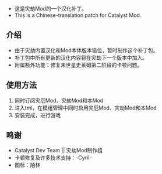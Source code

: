 * 这是灾劫Mod的一个汉化补丁。
* This is a Chinese-translation patch for Catalyst Mod.

## 介绍

* 由于灾劫内置汉化和Mod本体版本错位，暂时制作这个补丁包。
* 补丁包中所有更新的汉化内容将在灾劫下一个版本中加入。
* 附属额外功能：修复末世星史莱姆第二阶段的卡顿问题。

## 使用方法
1. 同时订阅灾厄Mod、灾劫Mod和本Mod
2. 进入tml，在模组管理中同时启用灾厄Mod、灾劫Mod和本Mod
3. 安装完成，进行游戏

## 鸣谢
* Catalyst Dev Team || 灾劫Mod制作组
* 卡顿修复及许多技术支持：-Cyril-
* 图标：陌林